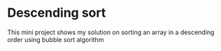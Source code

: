 # Descending sort
This mini project shows my solution on sorting an array in a descending order using bubble sort algorithm